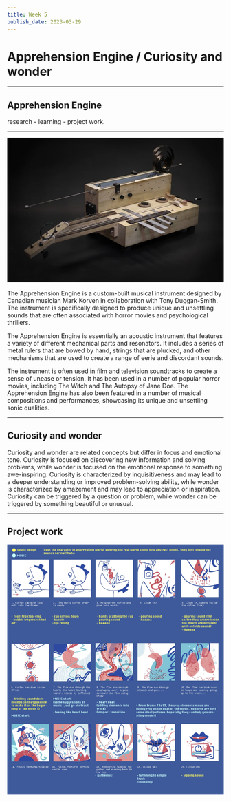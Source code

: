 ```yaml
---
title: Week 5
publish_date: 2023-03-29
---
```



# Apprehension Engine / Curiosity and wonder #
---

## Apprehension Engine ##

research - learning - project work.

---

![Photo N/A](./img/apprehension-engine.jpg)

The Apprehension Engine is a custom-built musical instrument designed by Canadian musician Mark Korven in collaboration with Tony Duggan-Smith. The instrument is specifically designed to produce unique and unsettling sounds that are often associated with horror movies and psychological thrillers.

The Apprehension Engine is essentially an acoustic instrument that features a variety of different mechanical parts and resonators. It includes a series of metal rulers that are bowed by hand, strings that are plucked, and other mechanisms that are used to create a range of eerie and discordant sounds.

The instrument is often used in film and television soundtracks to create a sense of unease or tension. It has been used in a number of popular horror movies, including The Witch and The Autopsy of Jane Doe. The Apprehension Engine has also been featured in a number of musical compositions and performances, showcasing its unique and unsettling sonic qualities.

---

## Curiosity and wonder ##

Curiosity and wonder are related concepts but differ in focus and emotional tone. Curiosity is focused on discovering new information and solving problems, while wonder is focused on the emotional response to something awe-inspiring. Curiosity is characterized by inquisitiveness and may lead to a deeper understanding or improved problem-solving ability, while wonder is characterized by amazement and may lead to appreciation or inspiration. Curiosity can be triggered by a question or problem, while wonder can be triggered by something beautiful or unusual.

---
## Project work ##

![Photo N/A](./img/Animation_Storyboard.jpg)









